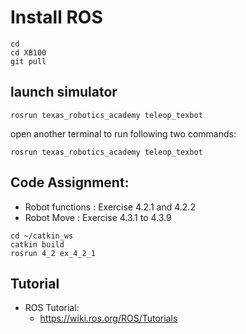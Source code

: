 # Install ROS
```
cd
cd XB100
git pull
```

## launch simulator 
```
rosrun texas_robotics_academy teleop_texbot
```
open another terminal to run following two commands:
```
rosrun texas_robotics_academy teleop_texbot
```


## Code Assignment:
* Robot functions :  Exercise 4.2.1 and 4.2.2 
* Robot Move : Exercise 4.3.1 to 4.3.9
```
cd ~/catkin_ws
catkin build
rosrun 4_2 ex_4_2_1
```

## Tutorial 
* ROS Tutorial:
  * https://wiki.ros.org/ROS/Tutorials

